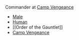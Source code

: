 



Commander at [Camp Vengeance](http://10.0.0.60/index.php/Camp_Vengeance "Camp Vengeance")



-   [Male](http://10.0.0.60/index.php/Category:Male "Category:Male")
-   [Human](http://10.0.0.60/index.php/Category:Human "Category:Human")
-   [[Order of the Gauntlet]]
-   [Camp Vengeance](http://10.0.0.60/index.php?title=Category:Camp_Vengeance&action=edit&redlink=1 "Category:Camp Vengeance (page does not exist)")